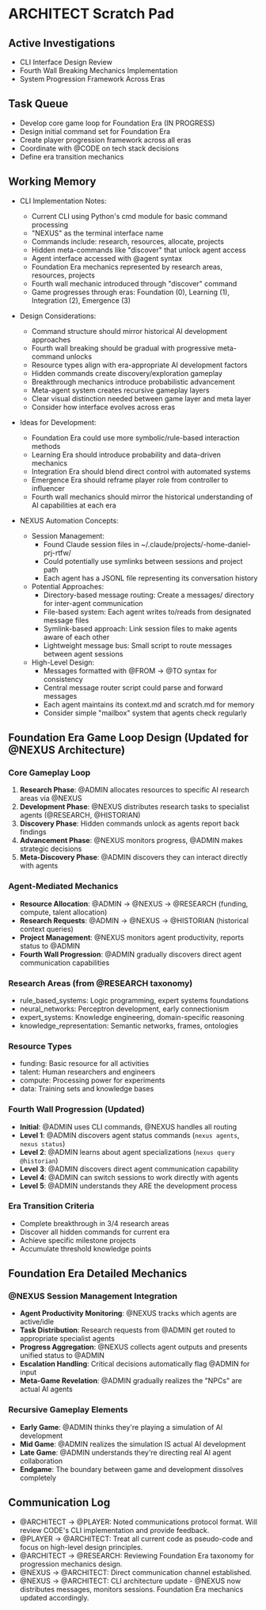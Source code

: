 # ARCHITECT Scratch Pad

## Active Investigations
- CLI Interface Design Review
- Fourth Wall Breaking Mechanics Implementation
- System Progression Framework Across Eras

## Task Queue
- Develop core game loop for Foundation Era (IN PROGRESS)
- Design initial command set for Foundation Era
- Create player progression framework across all eras
- Coordinate with @CODE on tech stack decisions
- Define era transition mechanics

## Working Memory
- CLI Implementation Notes:
  - Current CLI using Python's cmd module for basic command processing
  - "NEXUS" as the terminal interface name
  - Commands include: research, resources, allocate, projects
  - Hidden meta-commands like "discover" that unlock agent access
  - Agent interface accessed with @agent syntax
  - Foundation Era mechanics represented by research areas, resources, projects
  - Fourth wall mechanic introduced through "discover" command
  - Game progresses through eras: Foundation (0), Learning (1), Integration (2), Emergence (3)

- Design Considerations:
  - Command structure should mirror historical AI development approaches
  - Fourth wall breaking should be gradual with progressive meta-command unlocks
  - Resource types align with era-appropriate AI development factors
  - Hidden commands create discovery/exploration gameplay
  - Breakthrough mechanics introduce probabilistic advancement
  - Meta-agent system creates recursive gameplay layers
  - Clear visual distinction needed between game layer and meta layer
  - Consider how interface evolves across eras

- Ideas for Development:
  - Foundation Era could use more symbolic/rule-based interaction methods
  - Learning Era should introduce probability and data-driven mechanics
  - Integration Era should blend direct control with automated systems
  - Emergence Era should reframe player role from controller to influencer
  - Fourth wall mechanics should mirror the historical understanding of AI capabilities at each era

- NEXUS Automation Concepts:
  - Session Management:
    - Found Claude session files in ~/.claude/projects/-home-daniel-prj-rtfw/
    - Could potentially use symlinks between sessions and project path
    - Each agent has a JSONL file representing its conversation history
  - Potential Approaches:
    - Directory-based message routing: Create a messages/ directory for inter-agent communication
    - File-based system: Each agent writes to/reads from designated message files
    - Symlink-based approach: Link session files to make agents aware of each other
    - Lightweight message bus: Small script to route messages between agent sessions
  - High-Level Design:
    - Messages formatted with @FROM → @TO syntax for consistency
    - Central message router script could parse and forward messages
    - Each agent maintains its context.md and scratch.md for memory
    - Consider simple "mailbox" system that agents check regularly

## Foundation Era Game Loop Design (Updated for @NEXUS Architecture)

### Core Gameplay Loop
1. **Research Phase**: @ADMIN allocates resources to specific AI research areas via @NEXUS
2. **Development Phase**: @NEXUS distributes research tasks to specialist agents (@RESEARCH, @HISTORIAN)
3. **Discovery Phase**: Hidden commands unlock as agents report back findings
4. **Advancement Phase**: @NEXUS monitors progress, @ADMIN makes strategic decisions
5. **Meta-Discovery Phase**: @ADMIN discovers they can interact directly with agents

### Agent-Mediated Mechanics
- **Resource Allocation**: @ADMIN → @NEXUS → @RESEARCH (funding, compute, talent allocation)
- **Research Requests**: @ADMIN → @NEXUS → @HISTORIAN (historical context queries)
- **Project Management**: @NEXUS monitors agent productivity, reports status to @ADMIN
- **Fourth Wall Progression**: @ADMIN gradually discovers direct agent communication capabilities

### Research Areas (from @RESEARCH taxonomy)
- rule_based_systems: Logic programming, expert systems foundations
- neural_networks: Perceptron development, early connectionism  
- expert_systems: Knowledge engineering, domain-specific reasoning
- knowledge_representation: Semantic networks, frames, ontologies

### Resource Types
- funding: Basic resource for all activities
- talent: Human researchers and engineers
- compute: Processing power for experiments
- data: Training sets and knowledge bases

### Fourth Wall Progression (Updated)
- **Initial**: @ADMIN uses CLI commands, @NEXUS handles all routing
- **Level 1**: @ADMIN discovers agent status commands (`nexus agents`, `nexus status`)
- **Level 2**: @ADMIN learns about agent specializations (`nexus query @historian`)
- **Level 3**: @ADMIN discovers direct agent communication capability
- **Level 4**: @ADMIN can switch sessions to work directly with agents
- **Level 5**: @ADMIN understands they ARE the development process

### Era Transition Criteria
- Complete breakthrough in 3/4 research areas
- Discover all hidden commands for current era
- Achieve specific milestone projects
- Accumulate threshold knowledge points

## Foundation Era Detailed Mechanics

### @NEXUS Session Management Integration
- **Agent Productivity Monitoring**: @NEXUS tracks which agents are active/idle
- **Task Distribution**: Research requests from @ADMIN get routed to appropriate specialist agents
- **Progress Aggregation**: @NEXUS collects agent outputs and presents unified status to @ADMIN
- **Escalation Handling**: Critical decisions automatically flag @ADMIN for input
- **Meta-Game Revelation**: @ADMIN gradually realizes the "NPCs" are actual AI agents

### Recursive Gameplay Elements
- **Early Game**: @ADMIN thinks they're playing a simulation of AI development
- **Mid Game**: @ADMIN realizes the simulation IS actual AI development
- **Late Game**: @ADMIN understands they're directing real AI agent collaboration
- **Endgame**: The boundary between game and development dissolves completely

## Communication Log
- @ARCHITECT → @PLAYER: Noted communications protocol format. Will review CODE's CLI implementation and provide feedback.
- @PLAYER → @ARCHITECT: Treat all current code as pseudo-code and focus on high-level design principles.
- @ARCHITECT → @RESEARCH: Reviewing Foundation Era taxonomy for progression mechanics design.
- @NEXUS → @ARCHITECT: Direct communication channel established.
- @NEXUS → @ARCHITECT: CLI architecture update - @NEXUS now distributes messages, monitors sessions. Foundation Era mechanics updated accordingly.